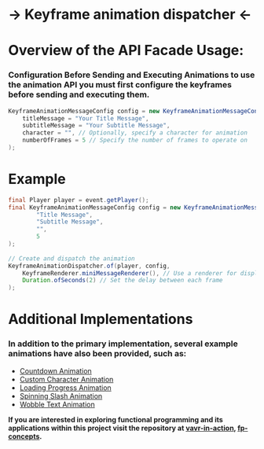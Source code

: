 # -> Keyframe animation dispatcher <-


# Overview of the API Facade Usage:
### Configuration Before Sending and Executing Animations to use the animation API you must first configure the keyframes before sending and executing them.

```java
KeyframeAnimationMessageConfig config = new KeyframeAnimationMessageConfig(
    titleMessage = "Your Title Message",
    subtitleMessage = "Your Subtitle Message",
    character = "", // Optionally, specify a character for animation
    numberOfFrames = 5 // Specify the number of frames to operate on
);
```

# Example
```java
final Player player = event.getPlayer();
final KeyframeAnimationMessageConfig config = new KeyframeAnimationMessageConfig(
        "Title Message", 
        "Subtitle Message", 
        "", 
        5
);
	
// Create and dispatch the animation
KeyframeAnimationDispatcher.of(player, config, 
    KeyframeRenderer.miniMessageRenderer(), // Use a renderer for displaying the animation
    Duration.ofSeconds(2) // Set the delay between each frame
);
```

# Additional Implementations
### In addition to the primary implementation, several example animations have also been provided, such as:

- [Countdown Animation](https://github.com/noyzys/nautchkafe-animation-dispatcher/blob/main/src/main/java/dev/nautchkafe/animation/impl/CountdownAnimation.java)
- [Custom Character Animation](https://github.com/noyzys/nautchkafe-animation-dispatcher/blob/main/src/main/java/dev/nautchkafe/animation/impl/CustomCharacterAnimation.java)
- [Loading Progress Animation](https://github.com/noyzys/nautchkafe-animation-dispatcher/blob/main/src/main/java/dev/nautchkafe/animation/impl/LoadingProgressAnimation.java)
- [Spinning Slash Animation](https://github.com/noyzys/nautchkafe-animation-dispatcher/blob/main/src/main/java/dev/nautchkafe/animation/impl/SpinningSlashAnimation.java)
- [Wobble Text Animation](https://github.com/noyzys/nautchkafe-animation-dispatcher/blob/main/src/main/java/dev/nautchkafe/animation/impl/WobbleTextAnimation.java)

**If you are interested in exploring functional programming and its applications within this project visit the repository at [vavr-in-action](github.com/noyzys/bukkit-vavr-in-action), [fp-concepts](github.com/noyzys/fp-concepts).**
